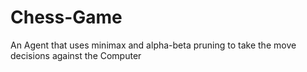 # Chess-Game
An Agent that uses minimax and alpha-beta pruning to take the move decisions against the Computer
